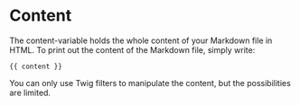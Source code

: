 # Content

The content-variable holds the whole content of your Markdown file in HTML. To print out the content of the Markdown file, simply write:

    {{ content }}
You can only use Twig filters to manipulate the content, but the possibilities are limited.

